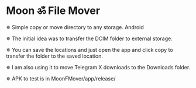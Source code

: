 # Moon ॐ File Mover

✵ Simple copy or move directory to any storage. Android


✵ The initial idea was to transfer the DCIM folder to external storage.

✵ You can save the locations and just open the app and click copy to transfer the folder to the saved location.

✵ I am also using it to move Telegram X downloads to the Downloads folder.


✵ APK to test is in MoonFMover/app/release/

